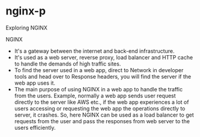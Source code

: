 # nginx-p
Exploring NGINX


NGINX
- It's a gateway between the internet and back-end infrastructure.
- It's used as a web server, reverse proxy, load balancer and HTTP cache to handle the demands of high traffic sites.
- To find the server used in a web app, direct to Network in developer tools and head over to Response headers, you will find the server if the web app uses it.
- The main purpose of using NGINX in a web app to handle the traffic from the users. Example, normally a web app sends user request directly to the server like AWS etc., if the web app experiences a lot of users accessing or requesting the web app the operations directly to server, it crashes. So, here NGINX can be used as a load balancer to get requests from the user and pass the responses from web server to the users efficiently.